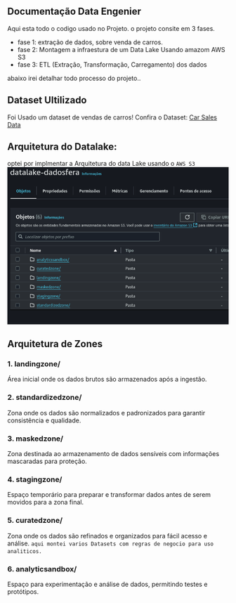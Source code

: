 ## **Documentação Data Engenier**
Aqui esta todo o codigo usado no Projeto. 
o projeto consite em 3 fases.
- fase 1: extração de dados, sobre venda de carros. 
- fase 2: Montagem a infraestura de um Data Lake Usando amazom AWS S3 
- fase 3: ETL (Extração, Transformação, Carregamento) dos dados 

abaixo irei detalhar todo processo do projeto..

## **Dataset Ultilizado**
Foi Usado um dataset de vendas de carros!
Confira o Dataset: [Car Sales Data](https://www.kaggle.com/datasets/suraj520/car-sales-data) 

## **Arquitetura do Datalake:** 

optei por implmentar a Arquitetura do data Lake usando o `AWS S3` 
<img src="/img/datalake.png" alt="Estrutura Montada">

## **Arquitetura de Zones**

### **1. landingzone/**
Área inicial onde os dados brutos são armazenados após a ingestão.

### **2. standardizedzone/**
Zona onde os dados são normalizados e padronizados para garantir consistência e qualidade.

### **3. maskedzone/**
Zona destinada ao armazenamento de dados sensíveis com informações mascaradas para proteção.

### **4. stagingzone/**
Espaço temporário para preparar e transformar dados antes de serem movidos para a zona final.

### **5. curatedzone/**
Zona onde os dados são refinados e organizados para fácil acesso e análise. 
`aqui montei varios Datasets com regras de negocio para uso analiticos.` 

### **6. analyticsandbox/**
Espaço para experimentação e análise de dados, permitindo testes e protótipos.


